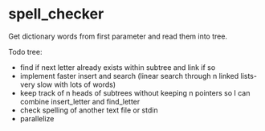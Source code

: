# spell_checker
Get dictionary words from first parameter and read them into tree.

Todo tree:
  - find if next letter already exists within subtree and link if so
  - implement faster insert and search (linear search through n linked lists- very slow with lots of words)
  - keep track of n heads of subtrees without keeping n pointers so I can combine insert_letter and find_letter
  - check spelling of another text file or stdin
  - parallelize
